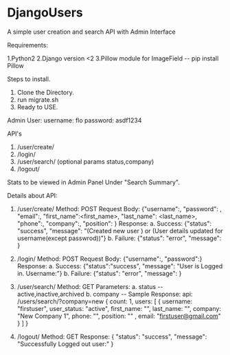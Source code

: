 # DjangoUsers
A simple user creation and search API with Admin Interface

Requirements:

1.Python2
2.Django version <2
3.Pillow module for ImageField -- pip install Pillow

Steps to install.
1. Clone the Directory.
2. run migrate.sh
3. Ready to USE.

Admin User:
username: flo
password: asdf1234

API's
1. /user/create/
2. /login/
3. /user/search/ (optional params status,company)
4. /logout/

Stats to be viewed in Admin Panel Under "Search Summary".

Details about API:
1. /user/create/
   Method: POST
   Request Body: {"username":<username>, "password": <password>, "email":<email>, "first_name":<first_name>,
                  "last_name": <last_name>, "phone":<phone>, "company":<companyname>, "position": <position>}
   Response:
   a. Success:
      {"status": "success", "message": "(Created new user <username>) or (User details updated for username(except passwrod))"}
   b. Failure:
      {"status": "error", "message": <errorString>}
2. /login/
   Method: POST
   Request Body: {"username":<username>, "password":<password>}
   Response:
   a. Success:
      {"status":"success", "message": "User is Logged in. Username:<username>"}
   b. Failure:
      {"status": "error", "message": <errorString>}
   
3. /user/search/
   Method: GET
   Parameters:
    a. status -- active,inactive,archived
    b. company -- <company name>
   Sample Response:
   api: /users/search/?company=new
   {
    count: 1,
    users: [
      {
        username: "firstuser",
        user_status: "active",
        first_name: "",
        last_name: "",
        company: "New Company 1",
        phone: "",
        position: "" ,
        email: "firstuser@gmail.com"
      }
    ]
   }
 
 4. /logout/
    Method: GET
    Response:
    {
    "status": "success",
    "message": "Successfully Logged out user:<username>"
    }

